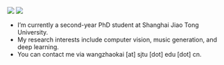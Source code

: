 <!-- 
[![Anurag's GitHub stats](https://github-readme-stats.vercel.app/api?username=wzk1015&show_icons=true)](https://github.com/anuraghazra/github-readme-stats)



[![Top Langs](https://github-readme-stats.vercel.app/api/top-langs/?username=wzk1015&hide=html,css)](https://github.com/anuraghazra/github-readme-stats) -->


<!-- ![](http://github-profile-summary-cards.vercel.app/api/cards/profile-details?username=wzk1015&theme=github) -->
![](http://github-profile-summary-cards.vercel.app/api/cards/stats?username=wzk1015&theme=github)
![](http://github-profile-summary-cards.vercel.app/api/cards/productive-time?username=wzk1015&theme=github&utcOffset=8)
<!-- ![](http://github-profile-summary-cards.vercel.app/api/cards/repos-per-language?username=wzk1015&theme=github) -->
<!-- ![](http://github-profile-summary-cards.vercel.app/api/cards/most-commit-language?username=wzk1015&theme=github) -->




- I’m currently a second-year PhD student at Shanghai Jiao Tong University.
- My research interests include computer vision, music generation, and deep learning.
- You can contact me via wangzhaokai [at] sjtu [dot] edu [dot] cn.

<!--
(A random meme generated by [random-memer.herokuapp.com](https://random-memer.herokuapp.com))

<img src="https://random-memer.herokuapp.com" alt="image-20220414155628530" height=300 />

-->
